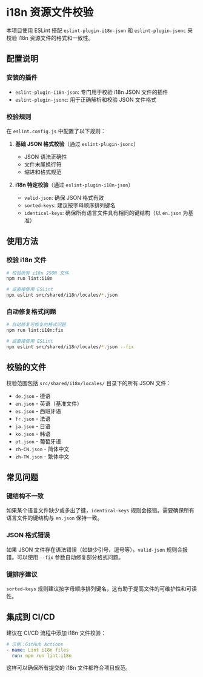 # i18n 资源文件校验

本项目使用 ESLint 搭配 `eslint-plugin-i18n-json` 和 `eslint-plugin-jsonc` 来校验 i18n 资源文件的格式和一致性。

## 配置说明

### 安装的插件

- `eslint-plugin-i18n-json`: 专门用于校验 i18n JSON 文件的插件
- `eslint-plugin-jsonc`: 用于正确解析和校验 JSON 文件格式

### 校验规则

在 `eslint.config.js` 中配置了以下规则：

1. **基础 JSON 格式校验**（通过 `eslint-plugin-jsonc`）
   - JSON 语法正确性
   - 文件末尾换行符
   - 缩进和格式规范

2. **i18n 特定校验**（通过 `eslint-plugin-i18n-json`）
   - `valid-json`: 确保 JSON 格式有效
   - `sorted-keys`: 建议按字母顺序排列键名
   - `identical-keys`: 确保所有语言文件具有相同的键结构（以 `en.json` 为基准）

## 使用方法

### 校验 i18n 文件

```bash
# 校验所有 i18n JSON 文件
npm run lint:i18n

# 或直接使用 ESLint
npx eslint src/shared/i18n/locales/*.json
```

### 自动修复格式问题

```bash
# 自动修复可修复的格式问题
npm run lint:i18n:fix

# 或直接使用 ESLint
npx eslint src/shared/i18n/locales/*.json --fix
```

## 校验的文件

校验范围包括 `src/shared/i18n/locales/` 目录下的所有 JSON 文件：

- `de.json` - 德语
- `en.json` - 英语（基准文件）
- `es.json` - 西班牙语
- `fr.json` - 法语
- `ja.json` - 日语
- `ko.json` - 韩语
- `pt.json` - 葡萄牙语
- `zh-CN.json` - 简体中文
- `zh-TW.json` - 繁体中文

## 常见问题

### 键结构不一致

如果某个语言文件缺少或多出了键，`identical-keys` 规则会报错。需要确保所有语言文件的键结构与 `en.json` 保持一致。

### JSON 格式错误

如果 JSON 文件存在语法错误（如缺少引号、逗号等），`valid-json` 规则会报错。可以使用 `--fix` 参数自动修复部分格式问题。

### 键排序建议

`sorted-keys` 规则建议按字母顺序排列键名，这有助于提高文件的可维护性和可读性。

## 集成到 CI/CD

建议在 CI/CD 流程中添加 i18n 文件校验：

```yaml
# 示例：GitHub Actions
- name: Lint i18n files
  run: npm run lint:i18n
```

这样可以确保所有提交的 i18n 文件都符合项目规范。